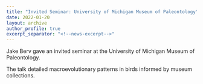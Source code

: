 ```yaml
---
title: "Invited Seminar: University of Michigan Museum of Paleontology"
date: 2022-01-20
layout: archive
author_profile: true
excerpt_separator: "<!--news-excerpt-->"
---
```

Jake Berv gave an invited seminar at the University of Michigan Museum of Paleontology.

<!--news-excerpt-->
The talk detailed macroevolutionary patterns in birds informed by museum collections.
